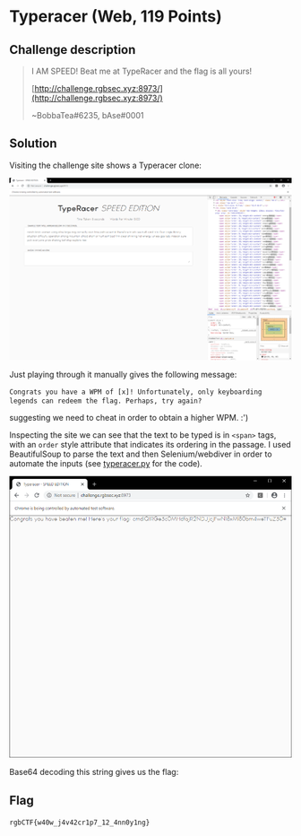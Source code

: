 # Typeracer (Web, 119 Points)

## Challenge description

> I AM SPEED! Beat me at TypeRacer and the flag is all yours!
>
> [http://challenge.rgbsec.xyz:8973/](http://challenge.rgbsec.xyz:8973/)
>
> ~BobbaTea#6235, bAse#0001


## Solution

Visiting the challenge site shows a Typeracer clone:

![ss1](ss1.png)

Just playing through it manually gives the following message:
```
Congrats you have a WPM of [x]! Unfortunately, only keyboarding legends can redeem the flag. Perhaps, try again?
```

suggesting we need to cheat in order to obtain a higher WPM. :') 

Inspecting the site we can see that the text to be typed is in `<span>` tags, with an `order` style attribute that indicates its ordering in the passage. I used BeautifulSoup to parse the text and then Selenium/webdiver in order to automate the inputs (see [typeracer.py](typeracer.py) for the code).

![ss2](ss2.png)

Base64 decoding this string gives us the flag:

## Flag
```rgbCTF{w40w_j4v42cr1p7_12_4nn0y1ng}```
